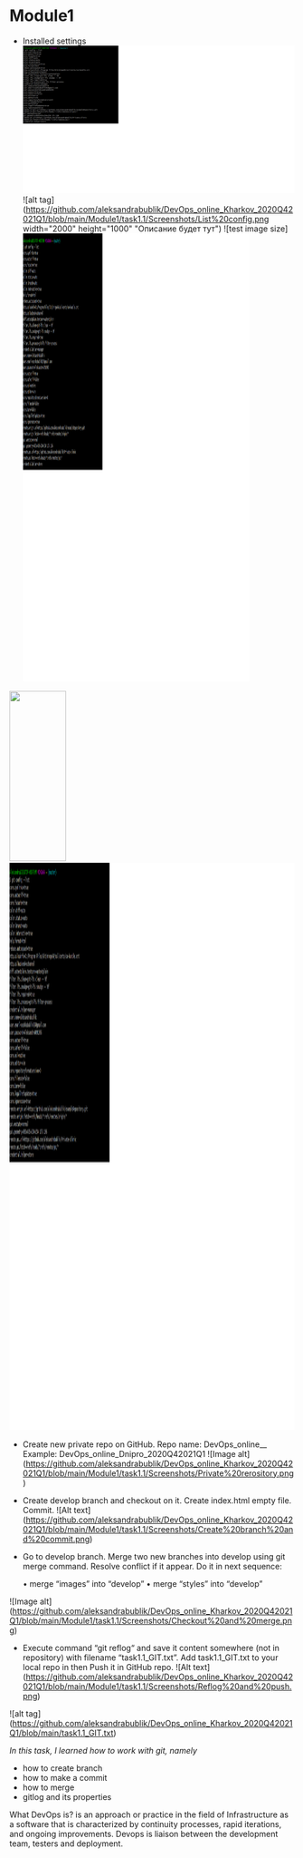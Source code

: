 # Module1

* Installed settings 
![alt text](https://github.com/aleksandrabublik/DevOps_online_Kharkov_2020Q42021Q1/blob/main/Module1/task1.1/Screenshots/List%20config.png )
![alt tag](https://github.com/aleksandrabublik/DevOps_online_Kharkov_2020Q42021Q1/blob/main/Module1/task1.1/Screenshots/List%20config.png width="2000" height="1000" "Описание будет тут")
![test image size]<img src="https://github.com/aleksandrabublik/DevOps_online_Kharkov_2020Q42021Q1/blob/main/Module1/task1.1/Screenshots/List%20config.png" width="400" height="790">
 <img src="/task1.1/Screenshots/List%20config.pngK" width="100" height="300"/>
 <img src="https://github.com/aleksandrabublik/DevOps_online_Kharkov_2020Q42021Q1/blob/main/Module1/task1.1/Screenshots/List%20config.png" width="2000" height="1000" title="Github Logo">


* Create new private repo on GitHub. Repo name: DevOps_online__ Example: DevOps_online_Dnipro_2020Q42021Q1 ![Image alt] (https://github.com/aleksandrabublik/DevOps_online_Kharkov_2020Q42021Q1/blob/main/Module1/task1.1/Screenshots/Private%20rerository.png)

* Create develop branch and checkout on it. Create index.html empty file. Commit. ![Alt text] (https://github.com/aleksandrabublik/DevOps_online_Kharkov_2020Q42021Q1/blob/main/Module1/task1.1/Screenshots/Create%20branch%20and%20commit.png)

* Go to develop branch. Merge two new branches into develop using git merge command. Resolve conflict if it appear. Do it in next sequence:

  • merge “images” into “develop” 
  • merge “styles” into “develop”

![Image alt] (https://github.com/aleksandrabublik/DevOps_online_Kharkov_2020Q42021Q1/blob/main/Module1/task1.1/Screenshots/Checkout%20and%20merge.png)

* Execute command “git reflog“ and save it content somewhere (not in repository) with filename “task1.1_GIT.txt”. Add task1.1_GIT.txt to your local repo in then Push it in GitHub repo. ![Alt text] (https://github.com/aleksandrabublik/DevOps_online_Kharkov_2020Q42021Q1/blob/main/Module1/task1.1/Screenshots/Reflog%20and%20push.png)

![alt tag] (https://github.com/aleksandrabublik/DevOps_online_Kharkov_2020Q42021Q1/blob/main/task1.1_GIT.txt)

*In this task, I learned how to work with git, namely* 

  - how to create branch
  - how to make a commit
  - how to merge
  - gitlog and its properties

What DevOps is? is an approach or practice in the field of Infrastructure as a software that is characterized by continuity processes, rapid iterations, and ongoing improvements. Devops is liaison between the development team, testers and deployment.
